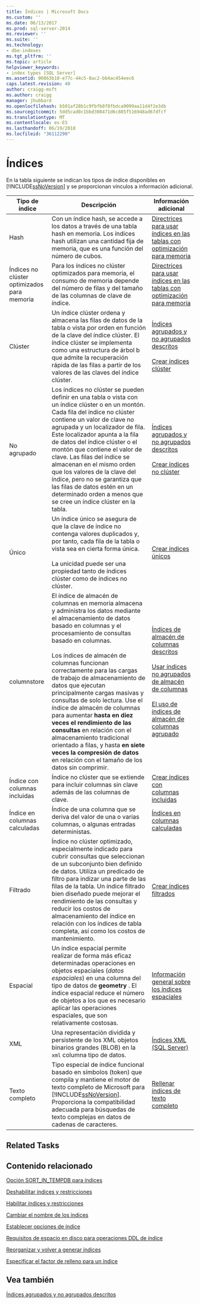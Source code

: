 ```yaml
---
title: Índices | Microsoft Docs
ms.custom: ''
ms.date: 06/13/2017
ms.prod: sql-server-2014
ms.reviewer: ''
ms.suite: ''
ms.technology:
- dbe-indexes
ms.tgt_pltfrm: ''
ms.topic: article
helpviewer_keywords:
- index types [SQL Server]
ms.assetid: 00863b10-e77c-44c5-8ac2-bb4ac454eec6
caps.latest.revision: 40
author: craigg-msft
ms.author: craigg
manager: jhubbard
ms.openlocfilehash: b501af28b1c9fbfb8f8fbdca9099aa11d4f2e3db
ms.sourcegitcommit: 5dd5cad0c1bbd308471d6c885f516948ad67dfcf
ms.translationtype: MT
ms.contentlocale: es-ES
ms.lasthandoff: 06/19/2018
ms.locfileid: "36112290"
---
```

# <a name="indexes"></a>Índices
  En la tabla siguiente se indican los tipos de índice disponibles en [!INCLUDE[ssNoVersion](../../includes/ssnoversion-md.md)] y se proporcionan vínculos a información adicional.  
  
|Tipo de índice|Descripción|Información adicional|  
|----------------|-----------------|----------------------------|  
|Hash|Con un índice hash, se accede a los datos a través de una tabla hash en memoria. Los índices hash utilizan una cantidad fija de memoria, que es una función del número de cubos.|[Directrices para usar índices en las tablas con optimización para memoria](../in-memory-oltp/memory-optimized-tables.md)|  
|Índices no clúster optimizados para memoria|Para los índices no clúster optimizados para memoria, el consumo de memoria depende del número de filas y del tamaño de las columnas de clave de índice.|[Directrices para usar índices en las tablas con optimización para memoria](../in-memory-oltp/memory-optimized-tables.md)|  
|Clúster|Un índice clúster ordena y almacena las filas de datos de la tabla o vista por orden en función de la clave del índice clúster. El índice clúster se implementa como una estructura de árbol b que admite la recuperación rápida de las filas a partir de los valores de las claves del índice clúster.|[Índices agrupados y no agrupados descritos](clustered-and-nonclustered-indexes-described.md)<br /><br /> [Crear índices clúster](create-clustered-indexes.md)|  
|No agrupado|Los índices no clúster se pueden definir en una tabla o vista con un índice clúster o en un montón. Cada fila del índice no clúster contiene un valor de clave no agrupada y un localizador de fila. Este localizador apunta a la fila de datos del índice clúster o el montón que contiene el valor de clave. Las filas del índice se almacenan en el mismo orden que los valores de la clave del índice, pero no se garantiza que las filas de datos estén en un determinado orden a menos que se cree un índice clúster en la tabla.|[Índices agrupados y no agrupados descritos](clustered-and-nonclustered-indexes-described.md)<br /><br /> [Crear índices no clúster](create-nonclustered-indexes.md)|  
|Único|Un índice único se asegura de que la clave de índice no contenga valores duplicados y, por tanto, cada fila de la tabla o vista sea en cierta forma única.<br /><br /> La unicidad puede ser una propiedad tanto de índices clúster como de índices no clúster.|[Crear índices únicos](create-unique-indexes.md)|  
|columnstore|El índice de almacén de columnas en memoria almacena y administra los datos mediante el almacenamiento de datos basado en columnas y el procesamiento de consultas basado en columnas.<br /><br /> Los índices de almacén de columnas funcionan correctamente para las cargas de trabajo de almacenamiento de datos que ejecutan principalmente cargas masivas y consultas de solo lectura. Use el índice de almacén de columnas para aumentar **hasta en diez veces el rendimiento de las consultas** en relación con el almacenamiento tradicional orientado a filas, y hasta **en siete veces la compresión de datos** en relación con el tamaño de los datos sin comprimir.|[Índices de almacén de columnas descritos](columnstore-indexes-described.md)<br /><br /> [Usar índices no agrupados de almacén de columnas](../../database-engine/using-nonclustered-columnstore-indexes.md)<br /><br /> [El uso de índices de almacén de columnas agrupado](../../database-engine/using-clustered-columnstore-indexes.md)|  
|Índice con columnas incluidas|Índice no clúster que se extiende para incluir columnas sin clave además de las columnas de clave.|[Crear índices con columnas incluidas](create-indexes-with-included-columns.md)|  
|Índice en columnas calculadas|Índice de una columna que se deriva del valor de una o varias columnas, o algunas entradas deterministas.|[Índices en columnas calculadas](indexes-on-computed-columns.md)|  
|Filtrado|Índice no clúster optimizado, especialmente indicado para cubrir consultas que seleccionan de un subconjunto bien definido de datos. Utiliza un predicado de filtro para indizar una parte de las filas de la tabla. Un índice filtrado bien diseñado puede mejorar el rendimiento de las consultas y reducir los costos de almacenamiento del índice en relación con los índices de tabla completa, así como los costos de mantenimiento.|[Crear índices filtrados](create-filtered-indexes.md)|  
|Espacial|Un índice espacial permite realizar de forma más eficaz determinadas operaciones en objetos espaciales (*datos espaciales*) en una columna del tipo de datos de **geometry** . El índice espacial reduce el número de objetos a los que es necesario aplicar las operaciones espaciales, que son relativamente costosas.|[Información general sobre los índices espaciales](../spatial/spatial-indexes-overview.md)|  
|XML|Una representación dividida y persistente de los XML objetos binarios grandes (BLOB) en la `xml` columna tipo de datos.|[Índices XML &#40;SQL Server&#41;](../xml/xml-indexes-sql-server.md)|  
|Texto completo|Tipo especial de índice funcional basado en símbolos (token) que compila y mantiene el motor de texto completo de Microsoft para [!INCLUDE[ssNoVersion](../../includes/ssnoversion-md.md)]. Proporciona la compatibilidad adecuada para búsquedas de texto complejas en datos de cadenas de caracteres.|[Rellenar índices de texto completo](../search/populate-full-text-indexes.md)|  
  
## <a name="related-tasks"></a>Related Tasks  
  
## <a name="related-content"></a>Contenido relacionado  
 [Opción SORT_IN_TEMPDB para índices](sort-in-tempdb-option-for-indexes.md)  
  
 [Deshabilitar índices y restricciones](disable-indexes-and-constraints.md)  
  
 [Habilitar índices y restricciones](enable-indexes-and-constraints.md)  
  
 [Cambiar el nombre de los índices](rename-indexes.md)  
  
 [Establecer opciones de índice](set-index-options.md)  
  
 [Requisitos de espacio en disco para operaciones DDL de índice](disk-space-requirements-for-index-ddl-operations.md)  
  
 [Reorganizar y volver a generar índices](reorganize-and-rebuild-indexes.md)  
  
 [Especificar el factor de relleno para un índice](specify-fill-factor-for-an-index.md)  
  
## <a name="see-also"></a>Vea también  
 [Índices agrupados y no agrupados descritos](clustered-and-nonclustered-indexes-described.md)  
  
  